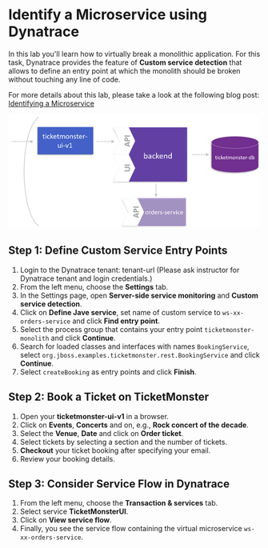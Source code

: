 # Identify a Microservice using Dynatrace

In this lab you'll learn how to virtually break a monolithic application. For this task, Dynatrace provides the feature of **Custom service detection** that allows to define an entry point at which the monolith should be broken without touching any line of code.

For more details about this lab, please take a look at the following blog post: [Identifying a Microservice](https://www.dynatrace.com/news/blog/monolith-to-microservices-how-to-identify-your-first-microservice/)

![virtually_break](../assets/virtually_break.png)

## Step 1: Define Custom Service Entry Points
1. Login to the Dynatrace tenant: tenant-url (Please ask instructor for Dynatrace tenant and login credentials.)
1. From the left menu, choose the **Settings** tab.
1. In the Settings page, open **Server-side service monitoring** and **Custom service detection**.
1. Click on **Define Jave service**, set name of custom service to `ws-xx-orders-service` and click **Find entry point**.
1. Select the process group that contains your entry point `ticketmonster-monolith` and click **Continue**.
1. Search for loaded classes and interfaces with names `BookingService`, select `org.jboss.examples.ticketmonster.rest.BookingService` and click **Continue**.
1. Select `createBooking` as entry points and click **Finish**.

## Step 2: Book a Ticket on TicketMonster
1. Open your **ticketmonster-ui-v1** in a browser.
1. Click on **Events**, **Concerts** and on, e.g., **Rock concert of the decade**.
1. Select the **Venue**, **Date** and click on **Order ticket**.
1. Select tickets by selecting a section and the number of tickets.
1. **Checkout** your ticket booking after specifying your email.
1. Review your booking details.

## Step 3: Consider Service Flow in Dynatrace
1. From the left menu, choose the **Transaction & services** tab.
1. Select service **TicketMonsterUI**.
1. Click on **View service flow**.
1. Finally, you see the service flow containing the virtual microservice `ws-xx-orders-service`.
